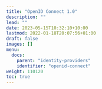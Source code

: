 ```yaml
---
title: "OpenID Connect 1.0"
description: ""
lead: ""
date: 2023-05-15T10:32:10+10:00
lastmod: 2022-01-18T20:07:56+01:00
draft: false
images: []
menu:
  docs:
    parent: "identity-providers"
    identifier: "openid-connect"
weight: 110120
toc: true
---
```


